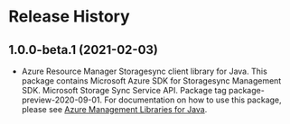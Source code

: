 # Release History

## 1.0.0-beta.1 (2021-02-03)

- Azure Resource Manager Storagesync client library for Java. This package contains Microsoft Azure SDK for Storagesync Management SDK. Microsoft Storage Sync Service API. Package tag package-preview-2020-09-01. For documentation on how to use this package, please see [Azure Management Libraries for Java](https://aka.ms/azsdk/java/mgmt).
